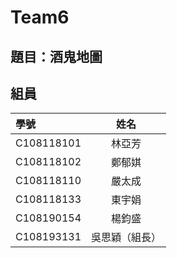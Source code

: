 # Team6

## 題目：酒鬼地圖


## 組員
|學號|姓名|
|:---|:---:|
|C108118101|林亞芳|
|C108118102|鄭郁娸|
|C108118110|嚴太成|
|C108118133|東宇娟|
|C108190154|楊鈞盛|
|C108193131|吳思穎（組長）|
